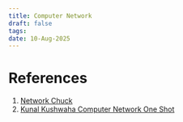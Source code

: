 ```yaml
---
title: Computer Network
draft: false
tags: 
date: 10-Aug-2025
---
```

# References
1. [Network Chuck](https://www.youtube.com/@NetworkChuck)
2. [Kunal Kushwaha Computer Network One Shot](https://www.youtube.com/watch?v=IPvYjXCsTg8&t=133s&pp=ygUZa3VuYWwgbmV0d29ya2luZyBvbmUgc2hvdA%3D%3D)


